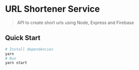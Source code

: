 # URL Shortener Service

> API to create short urls using Node, Express and Firebase

## Quick Start

```bash
# Install dependencies
yarn
# Run
yarn start
```
